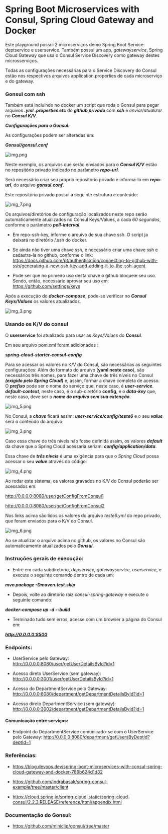 # Spring Boot Microservices with Consul, Spring Cloud Gateway and Docker

Este playground possui 2 microserviços demo Spring Boot Service: deptservice e userservice.
Também possui um app, *gatewayservice*, Spring Cloud Gateway que usa o Consul Service Discovery como gateway
destes microsserviços.

Todas as configurações necessárias para o Service Discovery do Consul estão nos respectivos arquivos
application.properties de cada microserviço e do gateway.

### Gonsul com ssh

Também está incluíndo no docker um script que roda o Gonsul
para pegar arquivos ***.yml .properties etc*** do ***github privado*** com ***ssh*** e *enviar/atualizar* no ***Consul K/V***.

***Configurações para o Gonsul:***

As configurações podem ser alteradas em:

***Gonsul/gonsul.conf***

![img.png](img.png)


Neste exemplo, os arquivos que serão enviados para o ***Consul K/V*** estão no repositório privado indicado no parâmetro ***repo-url***.

Será necessário criar seu próprio repositório privado e informa-lo em ***repo-url***, do arquivo ***gonsul.conf***.

Este repositório privado possui a seguinte estrutura e conteúdo:

![img_7.png](img_7.png)

Os arquivos/diretórios de configuração localizados neste repo serão automaticamente
atualizados no Consul Keys/Values, a cada *60 segundos*, conforme o parâmetro ***poll-interval***.

* Em repo-ssh-key, informe o arquivo de sua chave ssh. O script ja deixará no diretório /.ssh do docker.

* Se ainda não tiver uma chave ssh, é necessário criar uma chave ssh e cadastra-la no github, conforme o link: https://docs.github.com/pt/authentication/connecting-to-github-with-ssh/generating-a-new-ssh-key-and-adding-it-to-the-ssh-agent

* Pode ser que no primeiro uso desta chave o github bloqueie seu uso. Sendo, então, necessário aprovar seu uso em: https://github.com/settings/keys


Após a execução do ***docker-compose***, pode-se verificar no ***Consul Keys/Values*** os valores atualizados.

![img_3.png](img_3.png)

### Usando os K/V do consul

O **userservice** foi atualizado para usar as *Keys/Values* do **Consul**.

Em seu arquivo pom.xml foram adicionados :

***spring-cloud-starter-consul-config***

Para se acessar os valores no K/V do Consul, são necessárias as seguintes configurações:
Além do formato do arquivo (**yaml neste caso**), são necessários três nomes, para fazer uma chave de três níveis no Consul 
***(exigido pelo Spring Cloud)*** e, assim, formar a chave completa de acesso. O ***prefixo*** pode ser o nome do serviço
que, neste caso, é ***user-service***.  ***default-context***, neste caso, é o sub-diretório **config**, e o 
***data-key*** que, neste caso, deve ser o ***nome do arquivo sem sua extenção***.

![img_5.png](img_5.png)

No Consul, a ***chave*** ficará assim: ***user-service/config/teste6*** e o seu ***value*** será o conteúdo do arquivo:

![img_3.png](img_3.png)

Caso essa chave de três níveis não fosse definida assim, os valores ***default*** da chave que o Spring Cloud acessaria 
seriam: ***config/application/data***.

Essa chave de ***três níveis*** é uma exigência para que o *Spring Cloud* possa acessar o seu ***value*** através do código:

![img_4.png](img_4.png)

Ao rodar este sistema, os valores gravados no K/V do Consul poderão ser acessados em:

http://0.0.0.0:8080/user/getConfigFromConsul1

http://0.0.0.0:8080/user/getConfigFromConsul2

Nos links acima são lidos os valores do arquivo *teste6.yml* do repo privado, que foram enviados para o K/V do Consul.

![img_6.png](img_6.png)


Ao se atualizar o arquivo acima no github, os valores no Consul são automaticamente atualizados pelo ***Gonsul***.



### Instruções gerais de execução:

* Entre em cada subdiretorio, *depservice, gatewayservice, userservice*, e execute o seguinte comando dentro
de cada um:

***mvn package -Dmaven.test.skip***

* Depois, volte ao diretorio raiz *consul-spring-gateway* e execute o seguinte comando:

***docker-compose up -d --build***

* Terminado tudo sem erros, acesse com um browser a página do Consul em:

***http://0.0.0.0:8500***



### Endpoints:


* UserService pelo Gateway:
http://0.0.0.0:8080/user/getUserDetailsById?id=1
* Acesso direto UserService (sem gateway):
http://0.0.0.0:3001/user/getUserDetailsById?id=1


* Acesso do DepartmentService pelo Gateway:
http://0.0.0.0:8080/department/getDepartmentDetailsById?id=1
* Acesso direto DepartmentService (sem gateway):
  http://0.0.0.0:3002/department/getDepartmentDetailsById?id=1

#### Comunicação entre serviços:

* Endpoint do DepartmentService comunicado-se com o UserService pelo Gateway:
http://0.0.0.0:8080/department/getUsersByDeptId?deptId=1

### Referências:

* https://blog.devops.dev/spring-boot-microservices-with-consul-spring-cloud-gateway-and-docker-789b624d1d32

* https://github.com/indrabasak/spring-consul-example/tree/master/client

* https://cloud.spring.io/spring-cloud-static/spring-cloud-consul/2.2.3.RELEASE/reference/html/appendix.html

### Documentação do Gonsul:

* https://github.com/miniclip/gonsul/tree/master



